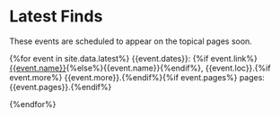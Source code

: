 <head>
  <meta charset="UTF-8">
  <link rel="stylesheet" href="assets/style.css">
</head>

# Latest Finds

These events are scheduled to appear on the topical pages soon.

{%for event in site.data.latest%}
{{event.dates}}:
{%if event.link%}[{{event.name}}]({{event.link}}){%else%}{{event.name}}{%endif%},
{{event.loc}}.{%if event.more%} {{event.more}}.{%endif%}{%if event.pages%} pages: {{event.pages}}.{%endif%}

{%endfor%}
